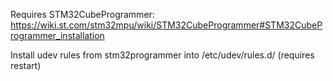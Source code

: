 Requires STM32CubeProgrammer: https://wiki.st.com/stm32mpu/wiki/STM32CubeProgrammer#STM32CubeProgrammer_installation

Install udev rules from stm32programmer into /etc/udev/rules.d/ (requires restart)
